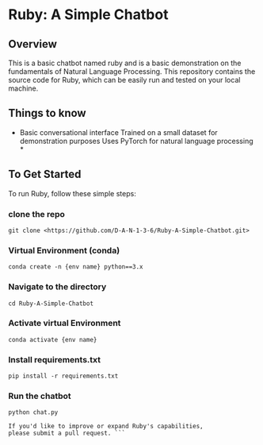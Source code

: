 # Ruby: A Simple Chatbot

## Overview

This is a basic chatbot named ruby and is a basic demonstration on the fundamentals of Natural Language Processing.
This repository contains the source code for Ruby, which can be easily run and tested on your local machine.

## Things to know

* Basic conversational interface
Trained on a small dataset for demonstration purposes
Uses PyTorch for natural language processing *

## To Get Started

To run Ruby, follow these simple steps:

### clone the repo

``` git clone <https://github.com/D-A-N-1-3-6/Ruby-A-Simple-Chatbot.git> ```

### Virtual Environment (conda)

``` conda create -n {env name} python==3.x ```

### Navigate to the directory

``` cd Ruby-A-Simple-Chatbot ```

### Activate virtual Environment

``` conda activate {env name} ```

### Install requirements.txt

``` pip install -r requirements.txt ```

### Run the chatbot

``` python chat.py ```

``` Contributions are welcome!
If you'd like to improve or expand Ruby's capabilities, 
please submit a pull request. ```
